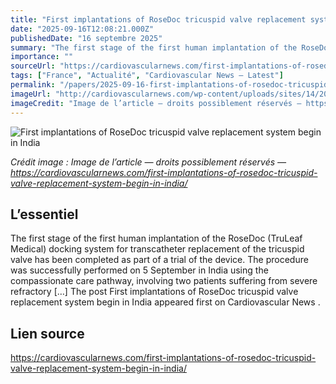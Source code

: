 ```yaml
---
title: "First implantations of RoseDoc tricuspid valve replacement system begin in India"
date: "2025-09-16T12:08:21.000Z"
publishedDate: "16 septembre 2025"
summary: "The first stage of the first human implantation of the RoseDoc (TruLeaf Medical) docking system for transcatheter replacement of the tricuspid valve has been completed as part of a trial of the device. The procedure was successfully performed on 5 September in India using the compassionate care pathway, involving two patients suffering from severe refractory [&#8230;] The post First implantations of RoseDoc tricuspid valve replacement system begin in India appeared first on Cardiovascular News ."
importance: ""
sourceUrl: "https://cardiovascularnews.com/first-implantations-of-rosedoc-tricuspid-valve-replacement-system-begin-in-india/"
tags: ["France", "Actualité", "Cardiovascular News — Latest"]
permalink: "/papers/2025-09-16-first-implantations-of-rosedoc-tricuspid-valve-replacement-system-begin-in-india"
imageUrl: "http://cardiovascularnews.com/wp-content/uploads/sites/14/2023/02/AllMeD_Solutions-1.jpg"
imageCredit: "Image de l’article — droits possiblement réservés — https://cardiovascularnews.com/first-implantations-of-rosedoc-tricuspid-valve-replacement-system-begin-in-india/"
---
```


![First implantations of RoseDoc tricuspid valve replacement system begin in India](http://cardiovascularnews.com/wp-content/uploads/sites/14/2023/02/AllMeD_Solutions-1.jpg)

*Crédit image : Image de l’article — droits possiblement réservés — https://cardiovascularnews.com/first-implantations-of-rosedoc-tricuspid-valve-replacement-system-begin-in-india/*

## L’essentiel

The first stage of the first human implantation of the RoseDoc (TruLeaf Medical) docking system for transcatheter replacement of the tricuspid valve has been completed as part of a trial of the device. The procedure was successfully performed on 5 September in India using the compassionate care pathway, involving two patients suffering from severe refractory [&#8230;] The post First implantations of RoseDoc tricuspid valve replacement system begin in India appeared first on Cardiovascular News .

## Lien source

https://cardiovascularnews.com/first-implantations-of-rosedoc-tricuspid-valve-replacement-system-begin-in-india/
